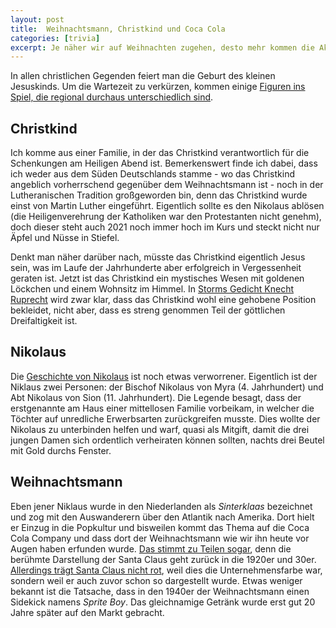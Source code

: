```yaml
---
layout: post
title:  Weihnachtsmann, Christkind und Coca Cola
categories: [trivia]
excerpt: Je näher wir auf Weihnachten zugehen, desto mehr kommen die Akteure der Weihnacht ins Spiel. Etwas Trivia für den Smalltalk rund um Nikolaus, Weihnachtsmann und Christkind.
---
```


In allen christlichen Gegenden feiert man die Geburt des kleinen Jesuskinds. Um die Wartezeit zu verkürzen, kommen einige [Figuren ins Spiel, die regional durchaus unterschiedlich sind](https://www.stern.de/familie/nikolaus--christkind--weihnachtsmann---wer-wo-und-wann-die-gaben-bringt-31391442.html).

## Christkind

Ich komme aus einer Familie, in der das Christkind verantwortlich für die Schenkungen am Heiligen Abend ist. Bemerkenswert finde ich dabei, dass ich weder aus dem Süden Deutschlands stamme - wo das Christkind angeblich vorherrschend gegenüber dem Weihnachtsmann ist - noch in der Lutheranischen Tradition großgeworden bin, denn das Christkind wurde einst von Martin Luther eingeführt. Eigentlich sollte es den Nikolaus ablösen (die Heiligenverehrung der Katholiken war den Protestanten nicht genehm), doch dieser steht auch 2021 noch immer hoch im Kurs und steckt nicht nur Äpfel und Nüsse in Stiefel.

Denkt man näher darüber nach, müsste das Christkind eigentlich Jesus sein, was im Laufe der Jahrhunderte aber erfolgreich in Vergessenheit geraten ist. Jetzt ist das Christkind ein mystisches Wesen mit goldenen Löckchen und einem Wohnsitz im Himmel. In [Storms Gedicht Knecht Ruprecht](https://www.staff.uni-mainz.de/pommeren/Gedichte/Storm/ruprecht.htm) wird zwar klar, dass das Christkind wohl eine gehobene Position bekleidet, nicht aber, dass es streng genommen Teil der göttlichen Dreifaltigkeit ist.

## Nikolaus

Die [Geschichte von Nikolaus](https://www.katholisch.de/artikel/4466-nicht-immer-das-christkind) ist noch etwas verworrener. Eigentlich ist der Niklaus zwei Personen: der Bischof Nikolaus von Myra (4. Jahrhundert) und Abt Nikolaus von Sion (11. Jahrhundert). Die Legende besagt, dass der erstgenannte am Haus einer mittellosen Familie vorbeikam, in welcher die Töchter auf unredliche Erwerbsarten zurückgreifen musste. Dies wollte der Nikolaus zu unterbinden helfen und warf, quasi als Mitgift, damit die drei jungen Damen sich ordentlich verheiraten können sollten, nachts drei Beutel mit Gold durchs Fenster.

## Weihnachtsmann

Eben jener Niklaus wurde in den Niederlanden als _Sinterklaas_ bezeichnet und zog mit den Auswanderern über den Atlantik nach Amerika. Dort hielt er Einzug in die Popkultur und bisweilen kommt das Thema auf die Coca Cola Company und dass dort der Weihnachtsmann wie wir ihn heute vor Augen haben erfunden wurde. [Das stimmt zu Teilen sogar](https://www.coca-cola-deutschland.de/unterhaltung/weihnachten/wer-ist-dieser-mann-die-wahrheit-ueber-santa-claus), denn die berühmte Darstellung der Santa Claus geht zurück in die 1920er und 30er. [Allerdings trägt Santa Claus nicht rot](https://www.coca-colacompany.com/company/history/five-things-you-never-knew-about-santa-claus-and-coca-cola), weil dies die Unternehmensfarbe war, sondern weil er auch zuvor schon so dargestellt wurde. Etwas weniger bekannt ist die Tatsache, dass in den 1940er der Weihnachtsmann einen Sidekick namens _Sprite Boy_. Das gleichnamige Getränk wurde erst gut 20 Jahre später auf den Markt gebracht.
